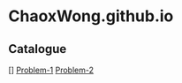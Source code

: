 # ChaoxWong.github.io
 
## Catalogue
[]
[Problem-1](https://chaoxwong.github.io/COM5961/Problem-1/Index.html)
[Problem-2](https://github.com/ChaoxWong/ChaoxWong.github.io/tree/master/COM5961/Problem-2)
